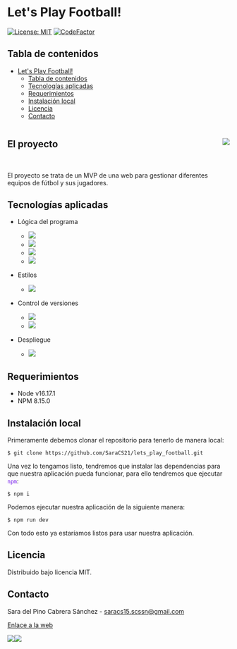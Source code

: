 # Let's Play Football!

[![License: MIT](https://img.shields.io/badge/License-MIT-yellow.svg)](https://opensource.org/licenses/MIT) [![CodeFactor](https://www.codefactor.io/repository/github/saracs21/lets_play_football/badge)](https://www.codefactor.io/repository/github/saracs21/lets_play_football)

## Tabla de contenidos

- [Let's Play Football!](#lets-play-football)
  - [Tabla de contenidos](#tabla-de-contenidos)
  - [Tecnologías aplicadas](#tecnologías-aplicadas)
  - [Requerimientos](#requerimientos)
  - [Instalación local](#instalación-local)
  - [Licencia](#licencia)
  - [Contacto](#contacto)

<div style="display:flex;align-items:center;justify-content:space-between;width=100%;margin-bottom:2rem;">
    <h2>El proyecto</h2>
    <img src="https://i.imgur.com/yMaJEJC.png">
</div>
<a id="proyecto"></a>

El proyecto se trata de un MVP de una web para gestionar diferentes equipos de fútbol y sus jugadores.

## Tecnologías aplicadas
<a id="tecnologias"></a>

- Lógica del programa

    - ![](https://i.imgur.com/3NoMGpa.png)
    - ![](https://i.imgur.com/zAukkam.png)
    - ![](https://i.imgur.com/QOuQCDk.png)
    - ![](https://i.imgur.com/NjlhcRX.png)

- Estilos

    - ![](https://i.imgur.com/YmRHS8C.png)
- Control de versiones 

    - ![](https://i.imgur.com/OVEFEj6.png)
    - ![](https://i.imgur.com/gRzGqDh.png)
- Despliegue

    - ![](https://i.imgur.com/v4Yxoq0.png)

## Requerimientos
<a id="requerimientos"></a>

- Node v16.17.1
- NPM 8.15.0

## Instalación local
<a id="instalacion"></a>

Primeramente debemos clonar el repositorio para tenerlo de manera local:

```bash=
$ git clone https://github.com/SaraCS21/lets_play_football.git
```

Una vez lo tengamos listo, tendremos que instalar las dependencias para que nuestra aplicación pueda funcionar, para ello tendremos que ejecutar <span style="color:#6f11eb">`npm`</span>:

```bash=
$ npm i
```

Podemos ejecutar nuestra aplicación de la siguiente manera:

```bash=
$ npm run dev
```

Con todo esto ya estaríamos listos para usar nuestra aplicación.

## Licencia
<a id="licencia"></a>

Distribuido bajo licencia MIT.

## Contacto
<a id="contacto"></a>

Sara del Pino Cabrera Sánchez - saracs15.scssn@gmail.com

[Enlace a la web]()

[![](https://i.imgur.com/F0jmP7u.png)](https://www.linkedin.com/in/sarascs/)[![](https://i.imgur.com/xICWHyo.png)](https://github.com/SaraCS21)